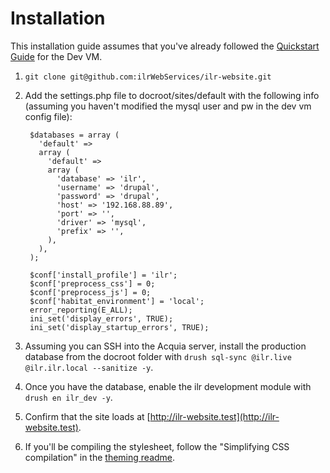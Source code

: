 # Installation

This installation guide assumes that you've already followed the [Quickstart Guide](https://github.com/ilrWebServices/drupal-dev-vm#quick-start-guide) for the Dev VM.
  1. `git clone git@github.com:ilrWebServices/ilr-website.git`
  2. Add the settings.php file to docroot/sites/default with the following info (assuming you haven't modified the mysql user and pw in the dev vm config file):

          $databases = array (
            'default' =>
            array (
              'default' =>
              array (
                'database' => 'ilr',
                'username' => 'drupal',
                'password' => 'drupal',
                'host' => '192.168.88.89',
                'port' => '',
                'driver' => 'mysql',
                'prefix' => '',
              ),
            ),
          );

          $conf['install_profile'] = 'ilr';
          $conf['preprocess_css'] = 0;
          $conf['preprocess_js'] = 0;
          $conf['habitat_environment'] = 'local';
          error_reporting(E_ALL);
          ini_set('display_errors', TRUE);
          ini_set('display_startup_errors', TRUE);

  3. Assuming you can SSH into the Acquia server, install the production database from the docroot folder with `drush sql-sync @ilr.live @ilr.ilr.local --sanitize -y`.
  4. Once you have the database, enable the ilr development module with `drush en ilr_dev -y`.
  5. Confirm that the site loads at [http://ilr-website.test](http://ilr-website.test).
  6. If you'll be compiling the stylesheet, follow the "Simplifying CSS compilation" in the [theming readme](/docs/theming.md).
